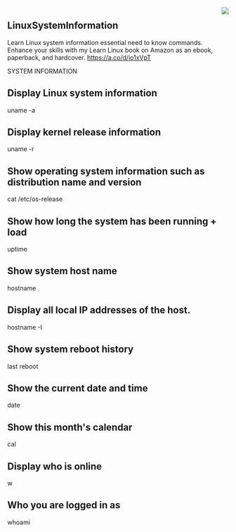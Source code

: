 
<img align="right" src="https://visitor-badge.laobi.icu/badge?page_id=noetovar5.LinuxSystemInformation"/>

## LinuxSystemInformation
Learn Linux system information essential need to know commands.
Enhance your skills with my Learn Linux book on Amazon as an ebook, paperback, and hardcover.
https://a.co/d/io1xVpT


SYSTEM INFORMATION
## Display Linux system information
uname -a

## Display kernel release information
uname -r

## Show operating system information such as distribution name and version
cat /etc/os-release
## Show how long the system has been running + load
uptime

## Show system host name
hostname

## Display all local IP addresses of the host.
hostname -I

## Show system reboot history
last reboot

## Show the current date and time
date

## Show this month's calendar
cal

## Display who is online
w

## Who you are logged in as
whoami
